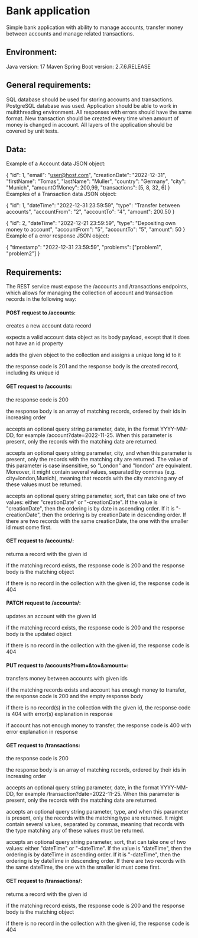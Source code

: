 # **Bank application**

Simple bank application with ability to manage accounts, transfer money between accounts and manage related transactions.

## **Environment:**

Java version: 17
Maven
Spring Boot version: 2.7.6.RELEASE

## **General requirements:**

SQL database should be used for storing accounts and transactions. PostgreSQL database was used. 
Application should be able to work in multithreading environment.
All responses with errors should have the same format.
New transaction should be created every time when amount of money is changed in account.
All layers of the application should be covered by unit tests.

## **Data:**

Example of a Account data JSON object:

{
"id": 1,
"email": "user@host.com",
"creationDate": "2022-12-31",
"firstName": "Tomas",
"lastName": "Muller",
"country": "Germany",
"city": "Munich",
"amountOfMoney": 200,99,
"transactions": [5, 8, 32, 6]
}
Examples of a Transaction data JSON object:

{
"id": 1,
"dateTime": "2022-12-31 23:59:59",
"type": "Transfer between accounts",
"accountFrom": "2",
"accountTo": "4",
"amount": 200.50
}

{
"id": 2,
"dateTime": "2022-12-21 23:59:59",
"type": "Depositing own money to account",
"accountFrom": "5",
"accountTo": "5",
"amount": 50
}
Example of a error response JSON object:

{
"timestamp": "2022-12-31 23:59:59",
"problems": ["problem1", "problem2"]
}

## **Requirements:**

The REST service must expose the /accounts and /transactions endpoints, which allows for managing the collection of account and transaction records in the following way:


#### POST request to /accounts:

creates a new account data record

expects a valid account data object as its body payload, except that it does not have an id property

adds the given object to the collection and assigns a unique long id to it

the response code is 201 and the response body is the created record, including its unique id


#### GET request to /accounts:

the response code is 200

the response body is an array of matching records, ordered by their ids in increasing order

accepts an optional query string parameter, date, in the format YYYY-MM-DD, for example /account?date=2022-11-25. When this parameter is present, only the records with the matching date are returned.

accepts an optional query string parameter, city, and when this parameter is present, only the records with the matching city are returned. The value of this parameter is case insensitive, so "London" and "london" are equivalent. Moreover, it might contain several values, separated by commas (e.g. city=london,Munich), meaning that records with the city matching any of these values must be returned.

accepts an optional query string parameter, sort, that can take one of two values: either "creationDate" or "-creationDate". If the value is "creationDate", then the ordering is by date in ascending order. If it is "-creationDate", then the ordering is by creationDate in descending order. If there are two records with the same creationDate, the one with the smaller id must come first.


#### GET request to /accounts/<id>:

returns a record with the given id

if the matching record exists, the response code is 200 and the response body is the matching object

if there is no record in the collection with the given id, the response code is 404


#### PATCH request to /accounts/<id>:

updates an account with the given id

if the matching record exists, the response code is 200 and the response body is the updated object

if there is no record in the collection with the given id, the response code is 404


#### PUT request to /accounts?from=<fromId>&to=<toId>&amount=<moneyAmount>:

transfers money between accounts with given ids

if the matching records exists and account has enough money to transfer, the response code is 200 and the empty response body

if there is no record(s) in the collection with the given id, the response code is 404 with error(s) explanation in response

if account has not enough money to transfer, the response code is 400 with error explanation in response


#### GET request to /transactions:

the response code is 200

the response body is an array of matching records, ordered by their ids in increasing order

accepts an optional query string parameter, date, in the format YYYY-MM-DD, for example /transaction?date=2022-11-25. When this parameter is present, only the records with the matching date are returned.

accepts an optional query string parameter, type, and when this parameter is present, only the records with the matching type are returned. It might contain several values, separated by commas, meaning that records with the type matching any of these values must be returned.

accepts an optional query string parameter, sort, that can take one of two values: either "dateTime" or "-dateTime". If the value is "dateTime", then the ordering is by dateTime in ascending order. If it is "-dateTime", then the ordering is by dateTime in descending order. If there are two records with the same dateTime, the one with the smaller id must come first.


#### GET request to /transactions/<id>:

returns a record with the given id

if the matching record exists, the response code is 200 and the response body is the matching object

if there is no record in the collection with the given id, the response code is 404